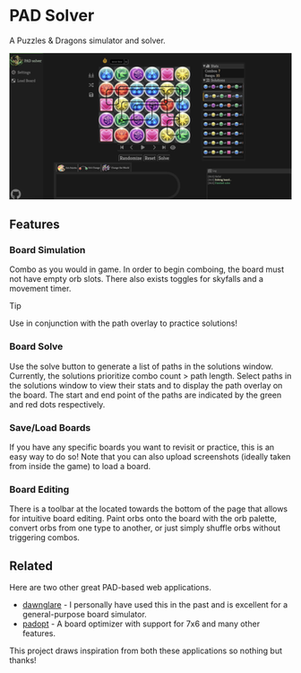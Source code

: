# PAD Solver
A Puzzles & Dragons simulator and solver. 

<img src="assets/images/padsolver_example.png" alt="example"/>

## Features

### Board Simulation  

Combo as you would in game. In order to begin comboing, the board must not have empty orb slots. There also exists toggles for skyfalls and a movement timer.

> [!TIP]
> Use in conjunction with the path overlay to practice solutions!

### Board Solve

Use the solve button to generate a list of paths in the solutions window. Currently, the solutions prioritize combo count > path length. Select paths in the solutions window to view their stats and to display the path overlay on the board. The start and end point of the paths are indicated by the green and red dots respectively.

### Save/Load Boards

If you have any specific boards you want to revisit or practice, this is an easy way to do so! Note that you can also upload screenshots (ideally taken from inside the game) to load a board.

### Board Editing

There is a toolbar at the located towards the bottom of the page that allows for intuitive board editing. Paint orbs onto the board with the orb palette, convert orbs from one type to another, or just simply shuffle orbs without triggering combos.

## Related

Here are two other great PAD-based web applications.

- [dawnglare](https://pad.dawnglare.com/) - I personally have used this in the past and is excellent for a general-purpose board simulator.
- [padopt](https://padopt.macboy.me/) - A board optimizer with support for 7x6 and many other features.

This project draws inspiration from both these applications so nothing but thanks!


